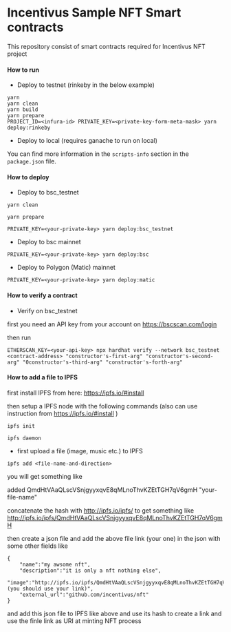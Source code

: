# Incentivus Sample NFT Smart contracts

This repository consist of smart contracts required for Incentivus NFT project

#### How to run

-   Deploy to testnet (rinkeby in the below example)

```
yarn 
yarn clean
yarn build
yarn prepare
PROJECT_ID=<infura-id> PRIVATE_KEY=<private-key-form-meta-mask> yarn deploy:rinkeby
```

-   Deploy to local (requires ganache to run on local)


You can find more information in the `scripts-info` section in the `package.json` file.


#### How to deploy

-   Deploy to bsc_testnet

```
yarn clean

yarn prepare

PRIVATE_KEY=<your-private-key> yarn deploy:bsc_testnet
```

-   Deploy to bsc mainnet


```
PRIVATE_KEY=<your-private-key> yarn deploy:bsc
```

-   Deploy to Polygon (Matic) mainnet


```
PRIVATE_KEY=<your-private-key> yarn deploy:matic
```


#### How to verify a contract

- Verify on bsc_testnet

first you need an API key from your account on https://bscscan.com/login

then run 

```
ETHERSCAN_KEY=<your-api-key> npx hardhat verify --network bsc_testnet <contract-address> "constructor's-first-arg" "constructor's-second-arg" "0constructor's-third-arg" "constructor's-forth-arg"
```

#### How to add a file to IPFS

first install IPFS from here: https://ipfs.io/#install

then setup a IPFS node with the following commands (also can use instruction from https://ipfs.io/#install )


```
ipfs init

ipfs daemon
```

-   first upload a file (image, music etc.) to IPFS

```
ipfs add <file-name-and-direction>
```
you will get something like 

added QmdHtVAaQLscVSnjgyyxqvE8qMLnoThvKZEtTGH7qV6gmH "your-file-name"

concatenate the hash with http://ipfs.io/ipfs/ 
to get something like http://ipfs.io/ipfs/QmdHtVAaQLscVSnjgyyxqvE8qMLnoThvKZEtTGH7qV6gmH

then create a json file and add the above file link (your one) in the json with some other fields like 

```
{
    "name":"my awsome nft",
    "description":"it is only a nft nothing else",
    "image":"http://ipfs.io/ipfs/QmdHtVAaQLscVSnjgyyxqvE8qMLnoThvKZEtTGH7qV6gmH (you should use your link)",
    "external_url":"github.com/incentivus/nft"
}
```

and add this json file to IPFS like above and use its hash to create a link and use the finle link as URI at minting NFT process
